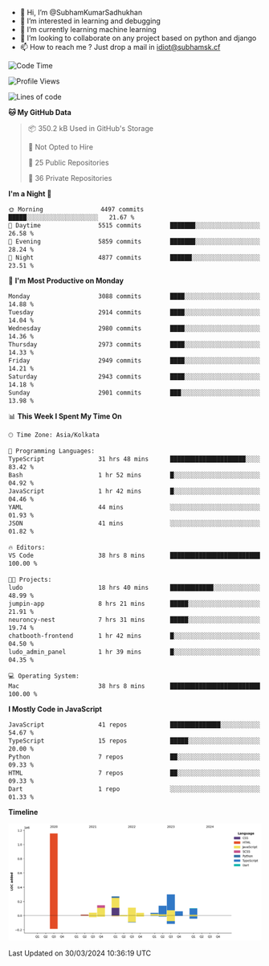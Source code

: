 - 👋 Hi, I’m @SubhamKumarSadhukhan
- 👀 I’m interested in learning and debugging
- 🌱 I’m currently learning machine learning
- 💞️ I’m looking to collaborate on any project based on python and django
- 📫 How to reach me ?
      Just drop a mail in idiot@subhamsk.cf

<!---
SubhamKumarSadhukhan/SubhamKumarSadhukhan is a ✨ special ✨ repository because its `README.md` (this file) appears on your GitHub profile.
You can click the Preview link to take a look at your changes.
--->


<!--START_SECTION:waka-->
![Code Time](http://img.shields.io/badge/Code%20Time-2%2C059%20hrs%2011%20mins-blue)

![Profile Views](http://img.shields.io/badge/Profile%20Views-6-blue)

![Lines of code](https://img.shields.io/badge/From%20Hello%20World%20I%27ve%20Written-2.4%20million%20lines%20of%20code-blue)

**🐱 My GitHub Data** 

> 📦 350.2 kB Used in GitHub's Storage 
 > 
> 🚫 Not Opted to Hire
 > 
> 📜 25 Public Repositories 
 > 
> 🔑 36 Private Repositories 
 > 
**I'm a Night 🦉** 

```text
🌞 Morning                4497 commits        █████░░░░░░░░░░░░░░░░░░░░   21.67 % 
🌆 Daytime                5515 commits        ███████░░░░░░░░░░░░░░░░░░   26.58 % 
🌃 Evening                5859 commits        ███████░░░░░░░░░░░░░░░░░░   28.24 % 
🌙 Night                  4877 commits        ██████░░░░░░░░░░░░░░░░░░░   23.51 % 
```
📅 **I'm Most Productive on Monday** 

```text
Monday                   3088 commits        ████░░░░░░░░░░░░░░░░░░░░░   14.88 % 
Tuesday                  2914 commits        ████░░░░░░░░░░░░░░░░░░░░░   14.04 % 
Wednesday                2980 commits        ████░░░░░░░░░░░░░░░░░░░░░   14.36 % 
Thursday                 2973 commits        ████░░░░░░░░░░░░░░░░░░░░░   14.33 % 
Friday                   2949 commits        ████░░░░░░░░░░░░░░░░░░░░░   14.21 % 
Saturday                 2943 commits        ████░░░░░░░░░░░░░░░░░░░░░   14.18 % 
Sunday                   2901 commits        ███░░░░░░░░░░░░░░░░░░░░░░   13.98 % 
```


📊 **This Week I Spent My Time On** 

```text
🕑︎ Time Zone: Asia/Kolkata

💬 Programming Languages: 
TypeScript               31 hrs 48 mins      █████████████████████░░░░   83.42 % 
Bash                     1 hr 52 mins        █░░░░░░░░░░░░░░░░░░░░░░░░   04.92 % 
JavaScript               1 hr 42 mins        █░░░░░░░░░░░░░░░░░░░░░░░░   04.46 % 
YAML                     44 mins             ░░░░░░░░░░░░░░░░░░░░░░░░░   01.93 % 
JSON                     41 mins             ░░░░░░░░░░░░░░░░░░░░░░░░░   01.82 % 

🔥 Editors: 
VS Code                  38 hrs 8 mins       █████████████████████████   100.00 % 

🐱‍💻 Projects: 
ludo                     18 hrs 40 mins      ████████████░░░░░░░░░░░░░   48.99 % 
jumpin-app               8 hrs 21 mins       █████░░░░░░░░░░░░░░░░░░░░   21.91 % 
neuroncy-nest            7 hrs 31 mins       █████░░░░░░░░░░░░░░░░░░░░   19.74 % 
chatbooth-frontend       1 hr 42 mins        █░░░░░░░░░░░░░░░░░░░░░░░░   04.50 % 
ludo_admin_panel         1 hr 39 mins        █░░░░░░░░░░░░░░░░░░░░░░░░   04.35 % 

💻 Operating System: 
Mac                      38 hrs 8 mins       █████████████████████████   100.00 % 
```

**I Mostly Code in JavaScript** 

```text
JavaScript               41 repos            ██████████████░░░░░░░░░░░   54.67 % 
TypeScript               15 repos            █████░░░░░░░░░░░░░░░░░░░░   20.00 % 
Python                   7 repos             ██░░░░░░░░░░░░░░░░░░░░░░░   09.33 % 
HTML                     7 repos             ██░░░░░░░░░░░░░░░░░░░░░░░   09.33 % 
Dart                     1 repo              ░░░░░░░░░░░░░░░░░░░░░░░░░   01.33 % 
```



**Timeline**

![Lines of Code chart](https://raw.githubusercontent.com/SubhamKumarSadhukhan/SubhamKumarSadhukhan/main/assets/bar_graph.png)


 Last Updated on 30/03/2024 10:36:19 UTC
<!--END_SECTION:waka-->

